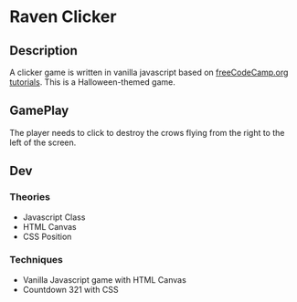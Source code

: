 # Raven Clicker

## Description
A clicker game is written in vanilla javascript based on [freeCodeCamp.org tutorials](https://youtu.be/GFO_txvwK_c). This is a Halloween-themed game.

## GamePlay
The player needs to click to destroy the crows flying from the right to the left of the screen.

## Dev
### Theories
- Javascript Class
- HTML Canvas
- CSS Position
### Techniques
- Vanilla Javascript game with HTML Canvas
- Countdown 321 with CSS